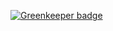 

[![Greenkeeper badge](https://badges.greenkeeper.io/syzer/twitter-marketing-bot.svg)](https://greenkeeper.io/)